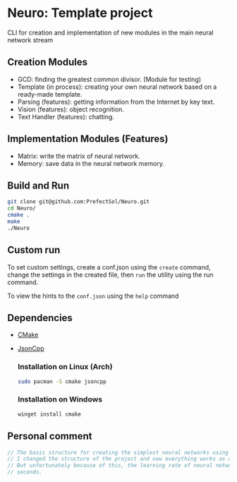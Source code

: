 # Neuro: Template project 

CLI for creation and implementation of new modules in the main neural network stream

## Creation Modules

- GCD: finding the greatest common divisor. (Module for testing)
- Template (in process): creating your own neural network based on a ready-made template.
- Parsing (features): getting information from the Internet by key text.
- Vision (features): object recognition.
- Text Handler (features): chatting.

## Implementation Modules (Features)

- Matrix: write the matrix of neural network.
- Memory: save data in the neural network memory.


## Build and Run

```bash
git clone git@github.com:PrefectSol/Neuro.git
cd Neuro/
cmake .
make
./Neuro
```


## Custom run

To set custom settings, create a conf.json using the ```create``` command, change the settings in the created file, then ```run``` the utility using the run command.

To view the hints to the ```conf.json``` using the ```help``` command


## Dependencies

 - [CMake](https://github.com/Kitware/CMake)

 - [JsonCpp](https://github.com/open-source-parsers/jsoncpp)

    ### Installation on Linux (Arch)
    ```bash
    sudo pacman -S cmake jsoncpp
    ```

    ### Installation on Windows
    ```bash
    winget install cmake
    ```

## Personal comment

```rust
// The basic structure for creating the simplest neural networks using the CLI is ready.
// I changed the structure of the project and now everything works as a template.
// But unfortunately because of this, the learning rate of neural networks has dropped from 0.4 to 2-5
// seconds.
```
